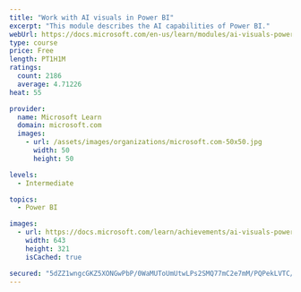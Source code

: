 ```yaml
---
title: "Work with AI visuals in Power BI"
excerpt: "This module describes the AI capabilities of Power BI."
webUrl: https://docs.microsoft.com/en-us/learn/modules/ai-visuals-power-bi/
type: course
price: Free
length: PT1H1M
ratings:
  count: 2186
  average: 4.71226
heat: 55

provider:
  name: Microsoft Learn
  domain: microsoft.com
  images:
    - url: /assets/images/organizations/microsoft.com-50x50.jpg
      width: 50
      height: 50

levels:
  - Intermediate

topics:
  - Power BI

images:
  - url: https://docs.microsoft.com/learn/achievements/ai-visuals-power-bi-social.png
    width: 643
    height: 321
    isCached: true

secured: "5dZZ1wngcGKZ5XONGwPbP/0WaMUToUmUtwLPs2SMQ77mC2e7mM/PQPekLVTC/TLq9rQHEB8QQ2P5zYwgHCv13m2yuzxCTFmiCnwzmZfvkxStAikF8VW9a71bp/MFp3VmbTzzTtNzCSjTsf4lU7s3xhsolMuSbvwu5YfwxGx0wexj6a8tmZTza1SSpUa+P+vteXb9iH4ECaw8c6Vx4yNU/GBUwZbObnROvExViEOayt7QYmD9WNrzElc0CNJgDTFp7PU/u6iQk1GzaY7sbVEhAZ3GNb9+3HLNufChpANS8YTNSQNTLDiaBzXfzfssE3Rr24Big7Ngt8QtTsyxJTxqxuIDeINYpaswjuD1ZNj2PoHA9jGaKJhe2U0j+TFX8VPwfFDoAUyVE3uTR2E4v/qzJObvrlJ0TlSLyMwkYId0CUY=;ZyLcqhcZCmzOQQFGrkf2Xw=="
---
```


